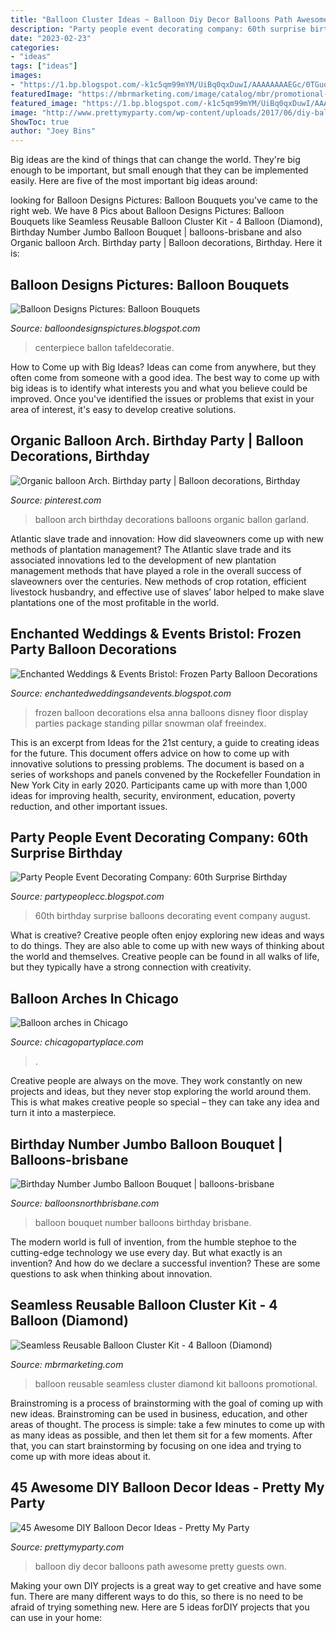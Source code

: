 ```yaml
---
title: "Balloon Cluster Ideas ~ Balloon Diy Decor Balloons Path Awesome Pretty Guests Own"
description: "Party people event decorating company: 60th surprise birthday"
date: "2023-02-23"
categories:
- "ideas"
tags: ["ideas"]
images:
- "https://1.bp.blogspot.com/-k1c5qm99mYM/UiBq0qxDuwI/AAAAAAAAEGc/0TGuqOWYE-Q/s1600/Balloon-Bouquets5.jpg"
featuredImage: "https://mbrmarketing.com/image/catalog/mbr/promotional-products/seamless-reusable-vinyl-balloons/MBRB174CD/MBRB174CD.jpg"
featured_image: "https://1.bp.blogspot.com/-k1c5qm99mYM/UiBq0qxDuwI/AAAAAAAAEGc/0TGuqOWYE-Q/s1600/Balloon-Bouquets5.jpg"
image: "http://www.prettymyparty.com/wp-content/uploads/2017/06/diy-balloon-party-path.jpg"
ShowToc: true
author: "Joey Bins"
---
```



Big ideas are the kind of things that can change the world. They're big enough to be important, but small enough that they can be implemented easily. Here are five of the most important big ideas around: 

	

		
looking for Balloon Designs Pictures: Balloon Bouquets you've came to the right web. We have 8 Pics about Balloon Designs Pictures: Balloon Bouquets like Seamless Reusable Balloon Cluster Kit - 4 Balloon (Diamond), Birthday Number Jumbo Balloon Bouquet | balloons-brisbane and also Organic balloon Arch. Birthday party | Balloon decorations, Birthday. Here it is:
		
    
## Balloon Designs Pictures: Balloon Bouquets

<img loading=lazy src="https://1.bp.blogspot.com/-k1c5qm99mYM/UiBq0qxDuwI/AAAAAAAAEGc/0TGuqOWYE-Q/s1600/Balloon-Bouquets5.jpg" onerror="this.onerror=null;this.src='https://tse4.mm.bing.net/th?id=OIP.Wf6yjSUZIQBpaPZXz53KyAAAAA&amp;pid=15.1';" alt="Balloon Designs Pictures: Balloon Bouquets">

_Source: balloondesignspictures.blogspot.com_

>centerpiece ballon tafeldecoratie. 

	

How to Come up with Big Ideas?
Ideas can come from anywhere, but they often come from someone with a good idea. The best way to come up with big ideas is to identify what interests you and what you believe could be improved. Once you've identified the issues or problems that exist in your area of interest, it's easy to develop creative solutions.

    
## Organic Balloon Arch. Birthday Party | Balloon Decorations, Birthday

<img loading=lazy src="https://i.pinimg.com/originals/e1/c5/58/e1c55847a4da571bca7e3d02e03f7a19.jpg" onerror="this.onerror=null;this.src='https://tse4.mm.bing.net/th?id=OIP.mC6CrPP1u02qgTmjp-JX0AHaFj&amp;pid=15.1';" alt="Organic balloon Arch. Birthday party | Balloon decorations, Birthday">

_Source: pinterest.com_

>balloon arch birthday decorations balloons organic ballon garland. 

	

Atlantic slave trade and innovation: How did slaveowners come up with new methods of plantation management?
The Atlantic slave trade and its associated innovations led to the development of new plantation management methods that have played a role in the overall success of slaveowners over the centuries. New methods of crop rotation, efficient livestock husbandry, and effective use of slaves’ labor helped to make slave plantations one of the most profitable in the world.

    
## Enchanted Weddings &amp; Events Bristol: Frozen Party Balloon Decorations

<img loading=lazy src="http://3.bp.blogspot.com/-SvaTAHHzicE/VD9jCn7V5CI/AAAAAAAAAgA/bF4gUsw7Ok8/s1600/Frozen_balloon%2Bdecorations_childrens_parties.jpg" onerror="this.onerror=null;this.src='https://tse3.mm.bing.net/th?id=OIP.o8NVQARr5UbzuDnfB35WFQHaFj&amp;pid=15.1';" alt="Enchanted Weddings &amp; Events Bristol: Frozen Party Balloon Decorations">

_Source: enchantedweddingsandevents.blogspot.com_

>frozen balloon decorations elsa anna balloons disney floor display parties package standing pillar snowman olaf freeindex. 

	

This is an excerpt from Ideas for the 21st century, a guide to creating ideas for the future. This document offers advice on how to come up with innovative solutions to pressing problems. The document is based on a series of workshops and panels convened by the Rockefeller Foundation in New York City in early 2020. Participants came up with more than 1,000 ideas for improving health, security, environment, education, poverty reduction, and other important issues.

    
## Party People Event Decorating Company: 60th Surprise Birthday

<img loading=lazy src="http://3.bp.blogspot.com/-JJUl1MeYdFM/UCEVOWuOyqI/AAAAAAAAD18/6HgPcbeuQr0/s1600/60th%2Bbday%2Broom%2Bcurls.jpg" onerror="this.onerror=null;this.src='https://tse3.mm.bing.net/th?id=OIP.EZ1aTyejAxCv-OzowQ2zSgHaGF&amp;pid=15.1';" alt="Party People Event Decorating Company: 60th Surprise Birthday">

_Source: partypeoplecc.blogspot.com_

>60th birthday surprise balloons decorating event company august. 

	

What is creative?
Creative people often enjoy exploring new ideas and ways to do things. They are also able to come up with new ways of thinking about the world and themselves. Creative people can be found in all walks of life, but they typically have a strong connection with creativity.

    
## Balloon Arches In Chicago

<img loading=lazy src="https://files.sysers.com/cp/upload/ltwk/editor/images/mickey_mouse_balloon_arch_chicago.jpg" onerror="this.onerror=null;this.src='https://tse2.mm.bing.net/th?id=OIP.i0SLsiVzS2wp67npTxZMCAHaHt&amp;pid=15.1';" alt="Balloon arches in Chicago">

_Source: chicagopartyplace.com_

>. 

	

Creative people are always on the move. They work constantly on new projects and ideas, but they never stop exploring the world around them. This is what makes creative people so special – they can take any idea and turn it into a masterpiece.

    
## Birthday Number Jumbo Balloon Bouquet | Balloons-brisbane

<img loading=lazy src="https://static.wixstatic.com/media/4e4792_18beaf2f76ab4ff6a80720dbf6c51760~mv2_d_2655_4027_s_4_2.jpg/v1/fill/w_996,h_1496,al_c,q_85,usm_0.66_1.00_0.01/4e4792_18beaf2f76ab4ff6a80720dbf6c51760~mv2_d_2655_4027_s_4_2.jpg" onerror="this.onerror=null;this.src='https://tse4.mm.bing.net/th?id=OIP.tCWEed-p8LFg8TMp7zNyewHaLH&amp;pid=15.1';" alt="Birthday Number Jumbo Balloon Bouquet | balloons-brisbane">

_Source: balloonsnorthbrisbane.com_

>balloon bouquet number balloons birthday brisbane. 

	

The modern world is full of invention, from the humble stephoe to the cutting-edge technology we use every day. But what exactly is an invention? And how do we declare a successful invention? These are some questions to ask when thinking about innovation.

    
## Seamless Reusable Balloon Cluster Kit - 4 Balloon (Diamond)

<img loading=lazy src="https://mbrmarketing.com/image/catalog/mbr/promotional-products/seamless-reusable-vinyl-balloons/MBRB174CD/MBRB174CD.jpg" onerror="this.onerror=null;this.src='https://tse4.mm.bing.net/th?id=OIP.1AnVYRMxVKn9FdnReg_zTwHaHa&amp;pid=15.1';" alt="Seamless Reusable Balloon Cluster Kit - 4 Balloon (Diamond)">

_Source: mbrmarketing.com_

>balloon reusable seamless cluster diamond kit balloons promotional. 

	

Brainstroming is a process of brainstorming with the goal of coming up with new ideas. Brainstroming can be used in business, education, and other areas of thought. The process is simple: take a few minutes to come up with as many ideas as possible, and then let them sit for a few moments. After that, you can start brainstorming by focusing on one idea and trying to come up with more ideas about it.

    
## 45 Awesome DIY Balloon Decor Ideas - Pretty My Party

<img loading=lazy src="http://www.prettymyparty.com/wp-content/uploads/2017/06/diy-balloon-party-path.jpg" onerror="this.onerror=null;this.src='https://tse4.mm.bing.net/th?id=OIP.XjCRG_q-j0zEK1XmEdmLpQHaLH&amp;pid=15.1';" alt="45 Awesome DIY Balloon Decor Ideas - Pretty My Party">

_Source: prettymyparty.com_

>balloon diy decor balloons path awesome pretty guests own. 

	

Making your own DIY projects is a great way to get creative and have some fun. There are many different ways to do this, so there is no need to be afraid of trying something new. Here are 5 ideas forDIY projects that you can use in your home: 

